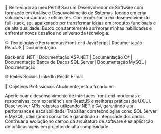 👋 Bem-vindo ao meu Perfil!
Sou um Desenvolvedor de Software com formação em Análise e Desenvolvimento de Sistemas, focado em criar soluções inovadoras e eficientes. Com experiência em desenvolvimento full-stack, sou apaixonado por transformar ideias em produtos funcionais e de alta qualidade. Busco constantemente aprimorar minhas habilidades e enfrentar novos desafios no universo da tecnologia.

⚙️ Tecnologias e Ferramentas
Front-end
JavaScript | Documentação
ReactJS | Documentação

Back-end
.NET | Documentação
ASP.NET | Documentação
C# | Documentação
Banco de Dados
SQL Server | Documentação
MySQL | Documentação

🌐 Redes Sociais
LinkedIn
Reddit
E-mail

🎯 Objetivos Profissionais
Atualmente, estou focado em:

Aperfeiçoar o desenvolvimento de interfaces front-end modernas e responsivas, com experiência em ReactJS e melhores práticas de UX/UI.
Desenvolver APIs robustas utilizando .NET e C#, garantindo alta performance e escalabilidade.
Trabalhar com tecnologias como SQL Server e MySQL, otimizando consultas e garantindo a integridade dos dados.
Continuar a evolução no campo da arquitetura de software e na aplicação de práticas ágeis em projetos de alta complexidade.
